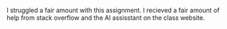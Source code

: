 I struggled a fair amount with this assignment. I recieved a fair amount of help from stack overflow and the AI assisstant on the class website.
